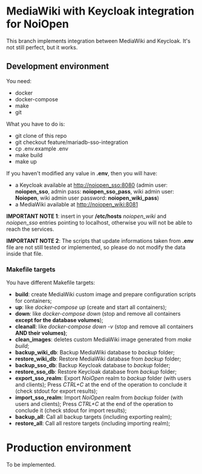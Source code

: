 # MediaWiki with Keycloak integration for NoiOpen
This branch implements integration between MediaWiki and Keycloak. It's not still perfect, but it works.
## Development environment
You need:
- docker
- docker-compose
- make
- git

What you have to do is:
- git clone of this repo
- git checkout feature/mariadb-sso-integration
- cp .env.example .env
- make build
- make up

If you haven't modified any value in **.env**, then you will have:
- a Keycloak available at [http://noiopen_sso:8080](http://noiopen_sso:8080) (admin user: **noiopen_sso**, admin pass: **noiopen_sso_pass**, wiki admin user: **Noiopen**, wiki admin user password: **noiopen_wiki_pass**)
- a MediaWiki available at [http://noiopen_wiki:8081](http://noiopen_wiki:8081) 

**IMPORTANT NOTE 1**: insert in your **/etc/hosts** *noiopen_wiki* and *noiopen_sso* entries pointing to localhost, otherwise you will not be able to reach the services.

**IMPORTANT NOTE 2**: The scripts that update informations taken from **.env** file are not still tested or implemented, so please do not modify the data inside that file.

### Makefile targets
You have different Makefile targets:
- **build**: create MediaWiki custom image and prepare configuration scripts for containers;
- **up**: like *docker-compose up* (create and start all containers);
- **down**: like *docker-compose down* (stop and remove all containers **except for the database volumes**);
- **cleanall**: like *docker-compose down -v* (stop and remove all containers **AND their volumes)**;
- **clean_images**: deletes custom MediaWiki image generated from *make build*;
- **backup_wiki_db**: Backup MediaWiki database to *backup* folder;
- **restore_wiki_db**: Restore MediaWiki database from *backup* folder;
- **backup_sso_db**: Backup Keycloak database to *backup* folder; 
- **restore_sso_db**: Restore Keycloak database from *backup* folder;
- **export_sso_realm**: Export *NoiOpen* realm to *backup* folder (with users and clients); Press *CTRL+C* at the end of the operation to conclude it (check stdout for export results);
- **import_sso_realm**: Import *NoiOpen* realm from *backup* folder (with users and clients); Press *CTRL+C* at the end of the operation to conclude it (check stdout for import results);
- **backup_all**: Call all backup targets (including exporting realm);
- **restore_all**: Call all restore targets (including importing realm);
# Production environment
To be implemented.
